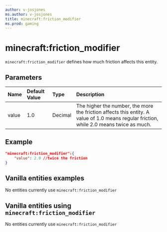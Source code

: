 ```yaml
---
author: v-josjones
ms.author: v-josjones
title: minecraft:friction_modifier
ms.prod: gaming
---
```


# minecraft:friction_modifier

`minecraft:friction_modifier` defines how much friction affects this entity.

## Parameters

|Name |Default Value  |Type  |Description  |
|:----------|:----------|:----------|:----------|
|value| 1.0| Decimal| The higher the number, the more the friction affects this entity. A value of 1.0 means regular friction, while 2.0 means twice as much. |

## Example

```json
"minecraft:friction_modifier":{
    "value": 2.0 //twice the friction
}
```

## Vanilla entities examples

No entities currently use `minecraft:friction_modifier`

## Vanilla entities using `minecraft:friction_modifier`

No entities currently use `minecraft:friction_modifier`
